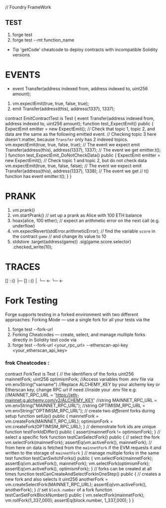 // Foundry FrameWork

## TEST

1. forge test 
2. forge test --mt function_name

- Tip
    'getCode' cheatcode to deploy contracts with incompatible Solidity versions

# EVENTS

- event Transfer(address indexed from, address indexed to, uint256 amount);
1. vm.expectEmit(true, true, false, true);
2. emit Transfer(address(this), address(1337), 1337);

contract EmitContractTest is Test {
    event Transfer(address indexed from, address indexed to, uint256 amount);
    function test_ExpectEmit() public {
        ExpectEmit emitter = new ExpectEmit();
        // Check that topic 1, topic 2, and data are the same as the following 
emitted event.
        // Checking topic 3 here doesn't matter, because `Transfer` only has 2 
indexed topics.
        vm.expectEmit(true, true, false, true);
        // The event we expect
        emit Transfer(address(this), address(1337), 1337);
        // The event we get
        emitter.t();
    }
    function test_ExpectEmit_DoNotCheckData() public {
        ExpectEmit emitter = new ExpectEmit();
        // Check topic 1 and topic 2, but do not check data
        vm.expectEmit(true, true, false, false);
        // The event we expect
        emit Transfer(address(this), address(1337), 1338);
        // The event we get
        // t() function has event 
        emitter.t();
    }
 }

# PRANK

1. vm.prank()
2. vm.startPrank()
// set up a prank as Alice with 100 ETH balance
3.  hoax(alice, 100 ether);
// expect an arithmetic error on the next call (e.g. underflow)
4. vm.expectRevert(stdError.arithmeticError);
// find the variable `score` in the contract `game`
// and change its value to 10
5. stdstore
    .target(address(game))
    .sig(game.score.selector)
    .checked_write(10);

# TRACES

 [<Gas Usage>] <Contract>::<Function>(<Parameters>)
 ├─ [<Gas Usage>] <Contract>::<Function>(<Parameters>)
 │   └─ ← <Return Value>
 └─ ← <Return Value>

# Fork Testing
 Forge supports testing in a forked environment with two different approaches:
 Forking Mode — use a single fork for all your tests via the 
1. forge test --fork-url
2. Forking Cheatcodes — create, select, and manage multiple forks directly in Solidity
 test code via
3.  forge test --fork-url <your_rpc_url> --etherscan-api-key 
<your_etherscan_api_key>

### frok Cheatcodes :
 contract ForkTest is Test {
    // the identifiers of the forks
    uint256 mainnetFork;
    uint256 optimismFork;
    //Access variables from .env file via vm.envString("varname")
    //Replace ALCHEMY_KEY by your alchemy key or Etherscan key, change RPC url 
if need
    //inside your .env file e.g:
    //MAINNET_RPC_URL = 'https://eth-mainnet.g.alchemy.com/v2/ALCHEMY_KEY'
    //string MAINNET_RPC_URL = vm.envString("MAINNET_RPC_URL");
    //string OPTIMISM_RPC_URL = vm.envString("OPTIMISM_RPC_URL");
    // create two _different_ forks during setup
    function setUp() public {
        mainnetFork = vm.createFork(MAINNET_RPC_URL);
        optimismFork = vm.createFork(OPTIMISM_RPC_URL);
    }
    // demonstrate fork ids are unique
    function testForkIdDiffer() public {
        assert(mainnetFork != optimismFork);
    }
    // select a specific fork
    function testCanSelectFork() public {
        // select the fork
        vm.selectFork(mainnetFork);
        assertEq(vm.activeFork(), mainnetFork);
        // from here on data is fetched from the `mainnetFork` if the EVM 
requests it and written to the storage of `mainnetFork`
    }
    // manage multiple forks in the same test
    function testCanSwitchForks() public {
        vm.selectFork(mainnetFork);
        assertEq(vm.activeFork(), mainnetFork);
        vm.selectFork(optimismFork);
        assertEq(vm.activeFork(), optimismFork);
    }
    // forks can be created at all times
    function testCanCreateAndSelectForkInOneStep() public {
        // creates a new fork and also selects it
        uint256 anotherFork = vm.createSelectFork(MAINNET_RPC_URL);
        assertEq(vm.activeFork(), anotherFork);
    }
    // set `block.number` of a fork
    function testCanSetForkBlockNumber() public {
    vm.selectFork(mainnetFork);
    vm.rollFork(1_337_000);
    assertEq(block.number, 1_337_000);
    }
    }


